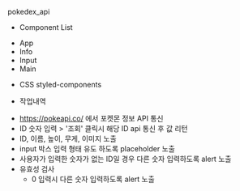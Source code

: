 pokedex_api

* Component List
- App
- Info
- Input
- Main

* CSS 
styled-components

* 작업내역
- https://pokeapi.co/ 에서 포켓몬 정보 API 통신
- ID 숫자 입력 > '조회' 클릭시 해당 ID api 통신 후 값 리턴
- ID, 이름, 높이, 무게, 이미지 노출
- input 박스 입력 형태 유도 하도록 placeholder 노출
- 사용자가 입력한 숫자가 없는 ID일 경우 다른 숫자 입력하도록 alert 노출
- 유효성 검사
  - 0 입력시 다른 숫자 입력하도록 alert 노출
